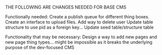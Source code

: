 THE FOLLOWING ARE CHANGES NEEDED FOR BASE CMS

Functionally needed:
	Create a publish queue for different thing boxes.
	Create an interface to upload files.
	Add way to delete user
	Update table structure to use pid as a foreign key...
	Update seed table/structure table

Functionality that may be necessary:
	Design a way to add new pages and new page thing types... might be impossible as it 
	breaks the underlying purpose of the dev-focused CMS
